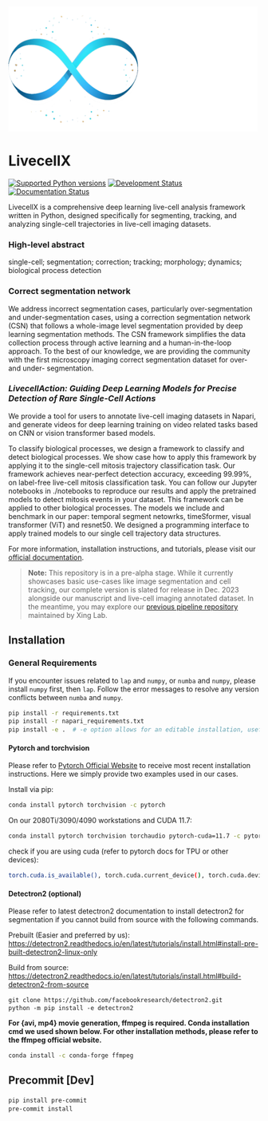
<img src="https://github.com/xing-lab-pitt/livecellx/blob/main/docs/source/_static/left-logo.png" alt="" height="250"/>

# LivecellX

[![Supported Python versions](https://img.shields.io/badge/python-3.8%7C3.9%7C3.10-blue)](https://python.org)
[![Development Status](https://img.shields.io/badge/status-pre--alpha-yellow)](https://en.wikipedia.org/wiki/Software_release_life_cycle#Pre-alpha)
[![Documentation Status](https://readthedocs.org/projects/livecellx/badge/?version=latest)](https://livecellx.readthedocs.io/en/latest/?badge=latest)

LivecellX is a comprehensive deep learning live-cell analysis framework written in Python, designed specifically for segmenting, tracking, and analyzing single-cell trajectories in live-cell imaging datasets.  
### High-level abstract
single-cell; segmentation; correction; tracking; morphology; dynamics; biological process detection

### Correct segmentation network
We address incorrect segmentation cases, particularly over-segmentation and under-segmentation cases, using a correction segmentation network (CSN) that follows a whole-image level segmentation provided by deep learning segmentation methods. The CSN framework simplifies the data collection process through active learning and a human-in-the-loop approach. To the best of our knowledge, we are providing the community with the first microscopy imaging correct segmentation dataset for over- and under- segmentation. 

### *LivecellAction: Guiding Deep Learning Models for Precise Detection of Rare Single-Cell Actions*
We provide a tool for users to annotate live-cell imaging datasets in Napari, and generate videos for deep learning training on video related tasks based on CNN or vision transformer based models.  

To classify biological processes, we design a framework to classify and detect biological processes. We show case how to apply this framework by applying it to the single-cell mitosis trajectory classification task. Our framework achieves near-perfect detection accuracy, exceeding 99.99%, on label-free live-cell mitosis classification task. You can follow our Jupyter notebooks in ./notebooks to reproduce our results and apply the pretrained models to detect mitosis events in your dataset. This framework can be applied to other biological processes. The models we include and benchmark in our paper: temporal segment netowrks, timeSformer, visual transformer (ViT) and resnet50. We designed a programming interface to apply trained models to our single cell trajectory data structures.

For more information, installation instructions, and tutorials, please visit our [official documentation](https://livecellx.readthedocs.io/en/latest/).

> **Note:** This repository is in a pre-alpha stage. While it currently showcases basic use-cases like image segmentation and cell tracking, our complete version is slated for release in Dec. 2023 alongside our manuscript and live-cell imaging annotated dataset. In the meantime, you may explore our [previous pipeline repository](https://github.com/xing-lab-pitt/xing-vimentin-dic-pipeline) maintained by Xing Lab.

## Installation

### General Requirements

If you encounter issues related to `lap` and `numpy`, or `numba` and `numpy`, please install `numpy` first, then `lap`. Follow the error messages to resolve any version conflicts between `numba` and `numpy`.

```bash
pip install -r requirements.txt
pip install -r napari_requirements.txt
pip install -e .  # -e option allows for an editable installation, useful for development
```

#### **Pytorch and torchvision**  
Please refer to [Pytorch Official Website](https://pytorch.org/get-started/locally) to receive most recent installation instructions. Here we simply provide two examples used in our cases.  

Install via pip:  
```bash
conda install pytorch torchvision -c pytorch
```

On our 2080Ti/3090/4090 workstations and CUDA 11.7:  
```bash
conda install pytorch torchvision torchaudio pytorch-cuda=11.7 -c pytorch -c nvidia
```

check if you are using cuda (refer to pytorch docs for TPU or other devices):
```bash
torch.cuda.is_available(), torch.cuda.current_device(), torch.cuda.device_count()
``````


#### **Detectron2 (optional)**  

Please refer to latest detectron2 documentation to install detectron2 for segmentation if you cannot build from source with the following commands.  

Prebuilt (Easier and preferred by us):  
https://detectron2.readthedocs.io/en/latest/tutorials/install.html#install-pre-built-detectron2-linux-only

Build from source:  
https://detectron2.readthedocs.io/en/latest/tutorials/install.html#build-detectron2-from-source

```
git clone https://github.com/facebookresearch/detectron2.git
python -m pip install -e detectron2
```

**For {avi, mp4} movie generation, ffmpeg is required. Conda installation cmd we used shown below. For other installation methods, please refer to the ffmpeg official website.**
```bash
conda install -c conda-forge ffmpeg
```

## Precommit [Dev]  
`pip install pre-commit`  
`pre-commit install`
